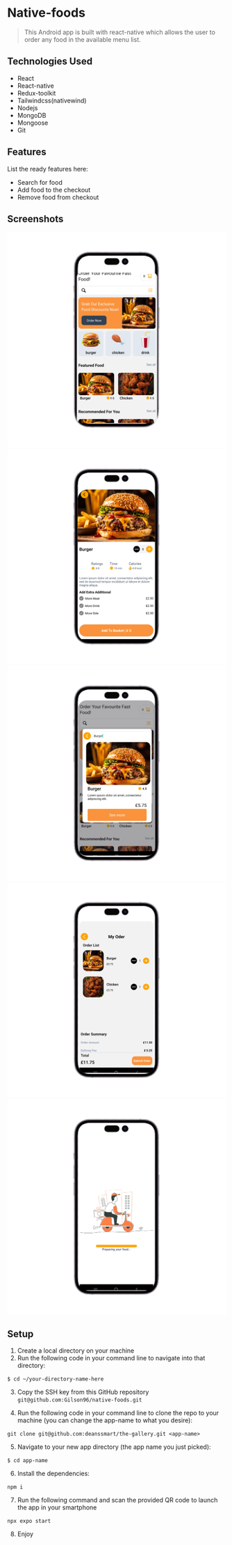 # Native-foods
>This Android app is built with react-native which allows the user to order any food in the available menu list.  

## Technologies Used
- React
- React-native
- Redux-toolkit
- Tailwindcss(nativewind)
- Nodejs
- MongoDB
- Mongoose
- Git

## Features
List the ready features here:
- Search for food 
- Add food to the checkout
- Remove food from checkout

## Screenshots
![Example screenshot](https://github.com/Gilson96/native-foods/blob/master/assets/projects_screenshots/Dashboard.png)
![Example screenshot](https://github.com/Gilson96/native-foods/blob/master/assets/projects_screenshots/Food.png)
![Example screenshot](https://github.com/Gilson96/native-foods/blob/master/assets/projects_screenshots/Search.png)
![Example screenshot](https://github.com/Gilson96/native-foods/blob/master/assets/projects_screenshots/Order.png)
![Example screenshot](https://github.com/Gilson96/native-foods/blob/master/assets/projects_screenshots/DeliveryAnimation.png)

## Setup
1. Create a local directory on your machine
2. Run the following code in your command line to navigate into that directory: 

```shell 
$ cd ~/your-directory-name-here
```
3. Copy the SSH key from this GitHub repository `git@github.com:Gilson96/native-foods.git`

4. Run the following code in your command line to clone the repo to your machine (you can change the app-name to what you desire):  

```shell 
git clone git@github.com:deanssmart/the-gallery.git <app-name>
```
5. Navigate to your new app directory (the app name you just picked):

```shell 
$ cd app-name
```
6. Install the dependencies:

```shell 
npm i
```
7. Run the following command and scan the provided QR code to launch the app in your smartphone  

```shell 
npx expo start
```
8. Enjoy

